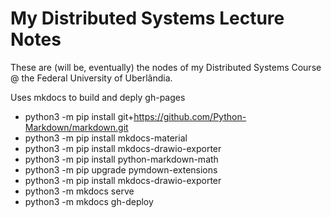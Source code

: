 # My Distributed Systems Lecture Notes

These are (will be, eventually) the nodes of my Distributed Systems Course @ the Federal University of Uberlândia.

Uses mkdocs to build and deply gh-pages

* python3 -m pip install git+https://github.com/Python-Markdown/markdown.git
* python3 -m pip install mkdocs-material
* python3 -m pip install mkdocs-drawio-exporter
* python3 -m pip install python-markdown-math
* python3 -m pip upgrade pymdown-extensions
* python3 -m pip install mkdocs-drawio-exporter
* python3 -m mkdocs serve
* python3 -m mkdocs gh-deploy
